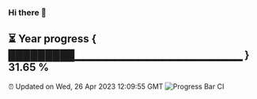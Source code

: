 ### Hi there 👋
⏳ Year progress { █████████▁▁▁▁▁▁▁▁▁▁▁▁▁▁▁▁▁▁▁▁▁ } 31.65 %
---
⏰ Updated on Wed, 26 Apr 2023 12:09:55 GMT
![Progress Bar CI](https://github.com/Moyi321/Moyi321/workflows/Progress%20Bar%20CI/badge.svg)
